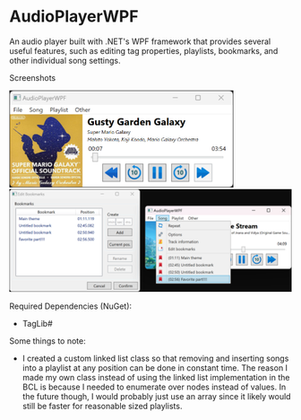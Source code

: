 # AudioPlayerWPF
An audio player built with .NET's WPF framework that provides several useful features, such as editing tag properties, playlists, bookmarks, and other individual song settings.

Screenshots

<img src="screenshot1.png" width="400">
<img src="screenshot2.png" width="800">

Required Dependencies (NuGet):
- TagLib#

Some things to note:
- I created a custom linked list class so that removing and inserting songs into a playlist at any position can be done in constant time. The reason I made my own class instead of using the linked list implementation in the BCL is because I needed to enumerate over nodes instead of values. In the future though, I would probably just use an array since it likely would still be faster for reasonable sized playlists.
